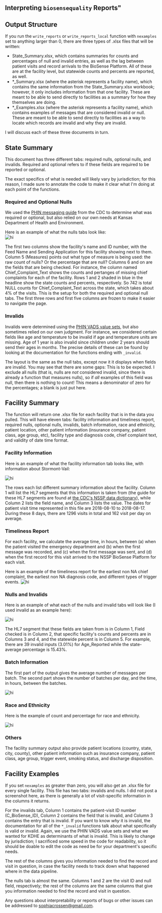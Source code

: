 
## Interpreting `biosensequality` Reports"


## Output Structure

If you run the `write_reports` or `write_reports_local` function with `nexamples` set to anything larger than 0, there are three types of .xlsx files that will be written:  

* State_Summary.xlsx, which contains summaries for counts and percentages of null and invalid entries, as well as the lag between patient visits and record arrivals to the BioSense Platform. All of these are at the facility level, but statewide counts and percents are reported, as well.  
* *_Summary.xlsx (where the asterisk represents a facility name), which contains the same information from the State_Summary.xlsx workbook; however, it only includes information from that one facility. These are meant to be able to send directly to facilities as a summary for how they themselves are doing.  
* *_Examples.xlsx (where the asterisk represents a facility name), which contains examples of messages that are considered invalid or null. These are meant to be able to send directly to facilities as a way to locate which records are invalid and why they are invalid.  

I will discuss each of these three documents in turn.  

## State Summary

This document has three different tabs: required nulls, optional nulls, and invalids. Required and optional refers to if these fields are required to be reported or optional.  

The exact specifics of what is needed will likely vary by jurisdiction; for this reason, I made sure to annotate the code to make it clear what I'm doing at each point of the functions.  

### Required and Optional Nulls

We used the [PHIN messaging guide](https://www.cdc.gov/nssp/documents/guides/syndrsurvmessagguide2_messagingguide_phn.pdf) from the CDC to determine what was required or optional, but also relied on our own needs at Kansas Department of Health and Environment.  

Here is an example of what the nulls tabs look like:  
<img src="https://github.com/SophiaLC/biosensequality/blob/master/Interpretation/State_Summary_Req_Null.PNG" alt="hi" class="inline"/>

The first two columns show the facility's name and ID number, with the Feed Name and Sending Application for this facility showing next to them. Column 5 (Measures) points out what type of measure is being used: the raw count of nulls? Or the percentage that are null? Columns 6 and on are the fields that are being checked. For instance, the column named Chief_Complaint_Text shows the counts and pertanges of missing chief complaints for each of the facility. Rows 1 and 2 shaded in blue in the headline show the state counts and percents, respectively. So 742 is total NULL counts for Chief_Complaint_Text across the state, which takes about 4% of the visits. This is the setup for both the required and optional null tabs. The first three rows and first five columns are frozen to make it easier to navigate the page.  

### Invalids

Invalids were determined using the [PHIN VADS value sets](https://phinvads.cdc.gov/vads/ViewView.action?name=Syndromic%20Surveillance), but also sometimes relied on our own judgment. For instance, we considered certain fields like age and temperature to be invalid if age and temperature units are missing. Age of 1 year is also invalid since children under 2 years should send their ages in months. The precise details of these can be found by looking at the documentation for the functions ending with  `_invalid`.  


The layout is the same as the null tabs, except now it it displays when fields are invalid. You may see that there are some gaps: This is to be expected. I exclude all nulls (that is, nulls are *not* considered invalid, since there is already a function that measures nulls), so if *all* examples of this field was null, then there is nothing to count! This means a denominator of zero for the percentages; a blank is just put here.  


## Facility Summary

The function will return one .xlsx file for each facility that is in the data you pulled. This will have eleven tabs: facility information and timeliness report, required nulls, optional nulls, invalids, batch information, race and ethnicity, patient location,
other patient information (insurance company, patient class, age group, etc), facility type and diagnosis code, chief complaint text, and validity of date time format.  

### Facility Information

Here is an example of what the facility information tab looks like, with information about Stormont-Vail:  

<img src="https://github.com/SophiaLC/biosensequality/blob/master/Interpretation/Facility_Summary_FacInfo.PNG" alt="hi" class="inline"/> 

The rows each list different summary information about the facility. Column 1 will list the HL7 segments that this information is taken from (the guide for these HL7 segments are found at [the CDC's NSSP data dictionary](https://www.cdc.gov/nssp/biosense/docs/NSSP-Data-Dictionary.xlsx)), while Column 2 lists the field name, and Column 3 lists the value. The dates for patient visit time represented in this file are 2018-08-10 to 2018-08-17. During these 8 days, there are 1296 visits in total and 162 visit per day on average.

### Timeliness Report
For each facility, we calculate the average time, in hours, between (a) when the patient visited the emergency department and (b) when the first message was recorded, and (c) when the first message was sent, and (d) when the first record for this visit arrived to the NSSP BioSense Platform for each visit. 

Here is an example of the timeliness report for the earliest non NA chief complaint, the earliest non NA diagnosis code, and different types of trigger events.
<img src="https://github.com/SophiaLC/biosensequality/blob/master/Interpretation/Facility_Summary_Timeliness.PNG" alt="hi" class="inline"/>


### Nulls and Invalids

Here is an example of what each of the nulls and invalid tabs will look like (I used invalid as an example here): 

<img src="https://github.com/SophiaLC/biosensequality/blob/master/Interpretation/Facility_Summary_Invalid.PNG" alt="hi" class="inline"/>

The HL7 segment that these fields are taken from is in Column 1, Field checked is in Column 2, that specific facility's counts and percents are in Columns 3 and 4, and the statewide percent is in Column 5. For example, there are 39 invalid inputs (3.01%) for Age_Reported while the state-average percentage is 15.43%.

### Batch Information
The first part of the output gives the average number of messages per batch. The second part shows the number of batches per day, and the time, in hours, between the batches.

<img src="https://github.com/SophiaLC/biosensequality/blob/master/Interpretation/Facility_Summary_Batch.PNG" alt="hi" class="inline"/>

### Race and Ethnicity
Here is the example of count and percentage for race and ethnicity. 

<img src="https://github.com/SophiaLC/biosensequality/blob/master/Interpretation/Facility_Summary_Race.PNG" alt="hi" class="inline"/>


### Others
The facility summary output also provide patient locations (country, state, city, county), other patient information such as insurance company, patient class, age group, trigger event, smoking status, and discharge disposition.

## Facility Examples

If you set `nexamples` as greater than zero, you will also get an .xlsx file for every single facility. This file has two tabs: invalids and nulls. I did not post a screenshot here, as there is generally a lot of visit-specific information in the columns it returns.  

For the invalids tab, Column 1 contains the patient-visit ID number (C_BioSense_ID), Column 2 contains the field that is invalid, and Column 3 contains the entry that is invalid. If you want to know *why* it is invalid, the documentation for all of the `*_invalid` functions talk about what specifically is valid or invalid. Again, we use the PHIN VADS value sets and what we wanted for KDHE as determinants of what is invalid. This is likely to change by jurisdiction; I sacrificed some speed in the code for readability, so it should be doable to edit the code as need be for your department's specific needs.  

The rest of the columns gives you information needed to find the record and visit in question, in case the facility needs to track down what happened where in the data pipeline.  

The nulls tab is almost the same. Columns 1 and 2 are the visit ID and null field, respectively; the rest of the columns are the same columns that give you information needed to find the record and visit in question.  

Any questions about interpretability or reports of bugs or other issues can be addressed to sophiacrossen@gmail.com. 
<br>
<br>
